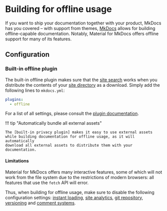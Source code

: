 # Building for offline usage

If you want to ship your documentation together with your product, MkDocs has
you covered – with support from themes, [MkDocs] allows for building
offline-capable documentation. Notably, Material for MkDocs offers offline
support for many of its features.

  [MkDocs]: https://www.mkdocs.org

## Configuration

### Built-in offline plugin

<!-- md:version 9.0.0 -->
<!-- md:plugin [offline] – built-in -->

The built-in offline plugin makes sure that the [site search] works when you
distribute the contents of your [site directory] as a download. Simply add
the following lines to `mkdocs.yml`:

``` yaml
plugins:
  - offline
```

For a list of all settings, please consult the [plugin documentation].

  [offline]: ../plugins/offline.md
  [plugin documentation]: ../plugins/offline.md

!!! tip "Automatically bundle all external assets"

    The [built-in privacy plugin] makes it easy to use external assets
    while building documentation for offline usage, as it will automatically
    download all external assets to distribute them with your documentation.

  [site search]: setting-up-site-search.md
  [site directory]: https://www.mkdocs.org/user-guide/configuration/#site_dir
  [built-in privacy plugin]: ensuring-data-privacy.md#built-in-privacy-plugin

#### Limitations

Material for MkDocs offers many interactive features, some of which will not
work from the file system due to the restrictions of modern browsers: all
features that use the `fetch` API will error.

Thus, when building for offline usage, make sure to disable the following
configuration settings: [instant loading], [site analytics], [git repository],
[versioning] and [comment systems].

  [Instant loading]: setting-up-navigation.md#instant-loading
  [Site analytics]: setting-up-site-analytics.md
  [Versioning]: setting-up-versioning.md
  [Git repository]: adding-a-git-repository.md
  [Comment systems]: adding-a-comment-system.md
